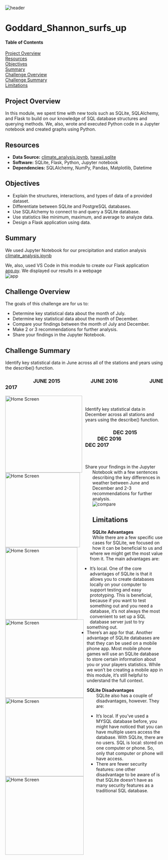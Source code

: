 ![header](/pics/header.png)
# Goddard_Shannon_surfs_up

#### Table of Contents

[Project Overview](#project-overview)  
[Resources](#resources)  
[Objectives](#objectives)  
[Summary](#summary)  
[Challenge Overview](#challenge-overview)  
[Challenge Summary](#challenge-summary)  
[Limitations](#limitations)

## Project Overview
In this module, we spent time with new tools such as SQLite, SQLAlchemy, and Flask to build on our knowledge of SQL database structures and querying methods. We, also, wrote and executed Python code in a Jupyter notebook and created graphs using Python.


## Resources
- **Data Source:** [climate_analysis.ipynb](/climate_analysis.ipynb), [hawaii.sqlite](/hawaii.sqlite)
- **Software:** SQLite, Flask, Python, Jupyter notebook  
- **Dependencies:** SQLAlchemy, NumPy, Pandas, Matplotlib, Datetime
## Objectives
- Explain the structures, interactions, and types of data of a provided dataset.
- Differentiate between SQLite and PostgreSQL databases.
- Use SQLAlchemy to connect to and query a SQLite database.
- Use statistics like minimum, maximum, and average to analyze data.
- Design a Flask application using data.

## Summary
We used Jupyter Notebook for our precipitation and station analysis [climate_analysis.ipynb](/climate_analysis.ipynb)  

We, also, used VS Code in this module to create our Flask application [app.py](/app.py). We displayed our results in a webpage  
![app](/pics/app.png)

## Challenge Overview
The goals of this challenge are for us to:
- Determine key statistical data about the month of July.
- Determine key statistical data about the month of December.
- Compare your findings between the month of July and December.
- Make 2 or 3 recommendations for further analysis.
- Share your findings in the Jupyter Notebook.

## Challenge Summary
Identify key statistical data in June across all of the stations and years using the describe() function.
### &nbsp; &nbsp; &nbsp; &nbsp; &nbsp; &nbsp; &nbsp;&nbsp; &nbsp; &nbsp; &nbsp; &nbsp; JUNE 2015 &nbsp; &nbsp; &nbsp; &nbsp; &nbsp;&nbsp; &nbsp; &nbsp; &nbsp; &nbsp;&nbsp; &nbsp; &nbsp; JUNE 2016 &nbsp; &nbsp; &nbsp; &nbsp; &nbsp;&nbsp; &nbsp; &nbsp; &nbsp; &nbsp;&nbsp;&nbsp; &nbsp; &nbsp; JUNE 2017
<img src="/pics/June2015.png"
     alt="Home Screen"
     style="float: left; margin-right: 10px;"
     width="245"/> <img src="/pics/June2016.png"
     alt="Home Screen"
     style="float: left; margin-right: 40px;"
     width="238"/><img src="/pics/June2017.png"
     alt="Home Screen"
     style="float: left; margin-right: 40px;"
     width="230"/>    
<br/>
Identify key statistical data in December across all stations and years using the describe() function.  
### &nbsp; &nbsp; &nbsp; &nbsp; &nbsp; &nbsp; &nbsp;&nbsp; &nbsp; &nbsp; &nbsp; &nbsp; DEC 2015 &nbsp; &nbsp; &nbsp; &nbsp; &nbsp;&nbsp; &nbsp; &nbsp; &nbsp; &nbsp;&nbsp; &nbsp; &nbsp; &nbsp; &nbsp; &nbsp; DEC 2016 &nbsp; &nbsp; &nbsp; &nbsp; &nbsp;&nbsp; &nbsp; &nbsp; &nbsp; &nbsp;&nbsp;&nbsp; &nbsp; &nbsp; DEC 2017
<img src="/pics/Dec2015.png"
     alt="Home Screen"
     style="float: left; margin-right: 10px;"
     width="250"/> <img src="/pics/Dec2016.png"
     alt="Home Screen"
     style="float: left; margin-right: 40px;"
     width="250"/><img src="/pics/Dec2017.png"
     alt="Home Screen"
     style="float: left; margin-right: 40px;"
     width="250"/>    
<br/>
Share your findings in the Jupyter Notebook with a few sentences describing the key differences in weather between June and December and 2-3 recommendations for further analysis.  
![compare](/pics/compare_pic.png)
## Limitations
**SQLite Advantages**  
While there are a few specific use cases for SQLite, we focused on how it can be beneficial to us and where we might get the most value from it. The main advantages are:
- It’s local. One of the core advantages of SQLite is that it allows you to create databases locally on your computer to support testing and easy prototyping. This is beneficial, because if you want to test something out and you need a database, it’s not always the most convenient to set up a SQL database server just to try something out.
- There’s an app for that. Another advantage of SQLite databases are that they can be used on a mobile phone app. Most mobile phone games will use an SQLite database to store certain information about you or your players statistics. While we won’t be creating a mobile app in this module, it’s still helpful to understand the full context.  

**SQLite Disadvantages**  
SQLite also has a couple of disadvantages, however. They are:
- It’s local. If you’ve used a MYSQL database before, you might have noticed that you can have multiple users access the database. With SQLite, there are no users. SQL is local: stored on one computer or phone. So, only that computer or phone will have access.
- There are fewer security features: one other disadvantage to be aware of is that SQLite doesn’t have as many security features as a traditional SQL database.
 
